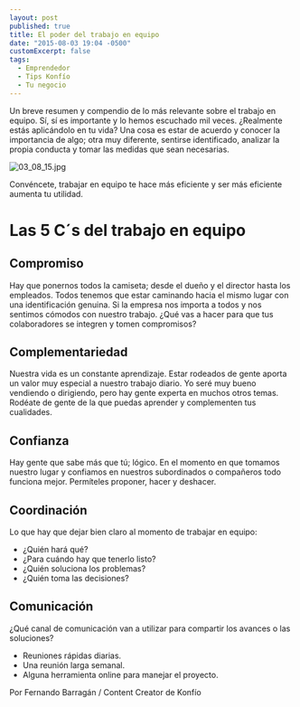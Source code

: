 ```yaml
---
layout: post
published: true
title: El poder del trabajo en equipo
date: "2015-08-03 19:04 -0500"
customExcerpt: false
tags: 
  - Emprendedor
  - Tips Konfío
  - Tu negocio
---
```





Un breve resumen y compendio de lo más relevante sobre el trabajo en equipo. Sí, sí es importante y lo hemos escuchado mil veces. ¿Realmente estás aplicándolo en tu vida? Una cosa es estar de acuerdo y conocer la importancia de algo; otra muy diferente, sentirse identificado, analizar la propia conducta y tomar las medidas que sean necesarias.

![03_08_15.jpg]({{site.baseurl}}/img/03_08_15.jpg)

Convéncete, trabajar en equipo te hace más eficiente y ser más eficiente aumenta tu utilidad. 

# Las 5 C´s del trabajo en equipo

## Compromiso

Hay que ponernos todos la camiseta; desde el dueño y el director hasta los empleados. Todos tenemos que estar caminando hacia el mismo lugar con una identificación genuina. Si la empresa nos importa a todos y nos sentimos cómodos con nuestro trabajo. ¿Qué vas a hacer para que tus colaboradores se integren y tomen compromisos?

## Complementariedad

Nuestra vida es un constante aprendizaje. Estar rodeados de gente aporta un valor muy especial a nuestro trabajo diario. Yo seré muy bueno vendiendo o dirigiendo, pero hay gente experta en muchos otros temas. Rodéate de gente de la que puedas aprender y complementen tus cualidades.

## Confianza

Hay gente que sabe más que tú; lógico. En el momento en que tomamos nuestro lugar y confiamos en nuestros subordinados o compañeros todo funciona mejor. Permíteles proponer, hacer y deshacer.

## Coordinación

Lo que hay que dejar bien claro al momento de trabajar en equipo:

- ¿Quién hará qué?
- ¿Para cuándo hay que tenerlo listo?
- ¿Quién soluciona los problemas?
- ¿Quién toma las decisiones?

## Comunicación

¿Qué canal de comunicación van a utilizar para compartir los avances o las soluciones? 

- Reuniones rápidas diarias.
- Una reunión larga semanal.
- Alguna herramienta online para manejar el proyecto.

Por Fernando Barragán / Content Creator de Konfío
